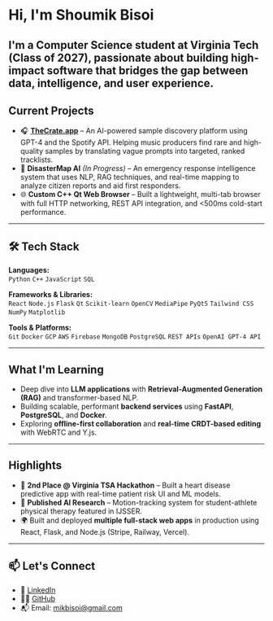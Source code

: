#  Hi, I'm Shoumik Bisoi

 I'm a Computer Science student at **Virginia Tech** (Class of 2027), passionate about building high-impact software that bridges the gap between data, intelligence, and user experience.
---

##  Current Projects

- 🎧 **[TheCrate.app](https://thecrate.app)** – An AI-powered sample discovery platform using GPT-4 and the Spotify API. Helping music producers find rare and high-quality samples by translating vague prompts into targeted, ranked tracklists.
- 🧠 **DisasterMap AI** *(In Progress)* – An emergency response intelligence system that uses NLP, RAG techniques, and real-time mapping to analyze citizen reports and aid first responders.
- 🌐 **Custom C++ Qt Web Browser** – Built a lightweight, multi-tab browser with full HTTP networking, REST API integration, and <500ms cold-start performance.

---

## 🛠 Tech Stack

**Languages:**  
`Python` `C++` `JavaScript`  `SQL` 

**Frameworks & Libraries:**  
`React` `Node.js` `Flask` `Qt` `Scikit-learn` `OpenCV` `MediaPipe` `PyQt5` `Tailwind CSS` `NumPy` `Matplotlib`

**Tools & Platforms:**  
`Git` `Docker` `GCP` `AWS` `Firebase` `MongoDB` `PostgreSQL` `REST APIs` `OpenAI GPT-4 API`

---

##  What I'm Learning

- Deep dive into **LLM applications** with **Retrieval-Augmented Generation (RAG)** and transformer-based NLP.
- Building scalable, performant **backend services** using **FastAPI**, **PostgreSQL**, and **Docker**.
- Exploring **offline-first collaboration** and **real-time CRDT-based editing** with WebRTC and Y.js.

---

##  Highlights

- 🥈 **2nd Place @ Virginia TSA Hackathon** – Built a heart disease predictive app with real-time patient risk UI and ML models.
- 📄 **Published AI Research** – Motion-tracking system for student-athlete physical therapy featured in IJSSER.
- 🌍 Built and deployed **multiple full-stack web apps** in production using React, Flask, and Node.js (Stripe, Railway, Vercel).

---

## 📫 Let's Connect

- 💼 [LinkedIn](https://www.linkedin.com/in/shoumik-bisoi/)
- 🧑‍💻 [GitHub](https://github.com/shoumik77)
- 📬 Email: mikbisoi@gmail.com


